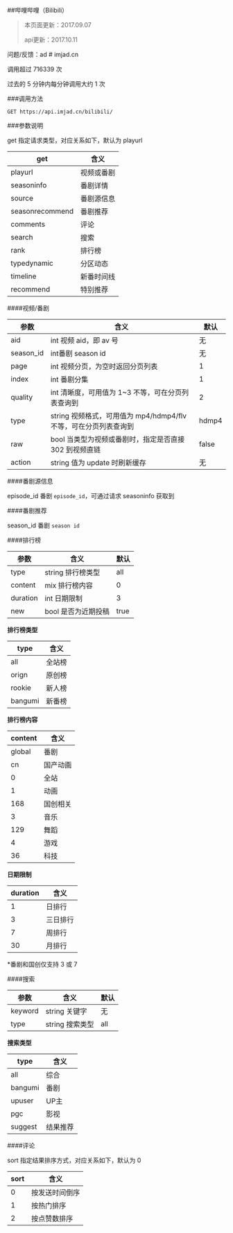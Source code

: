 ##哔哩哔哩（Bilibili）

> 本页面更新：2017.09.07
> 
> api更新：2017.10.11
 
问题/反馈：ad # imjad.cn

调用超过 716339 次

过去的 5 分钟内每分钟调用大约 1 次

###调用方法

	GET https://api.imjad.cn/bilibili/

###参数说明

get 指定请求类型，对应关系如下，默认为 playurl

get	|含义
---|---
playurl	|视频或番剧
seasoninfo	|番剧详情
source	|番剧源信息
seasonrecommend	|番剧推荐
comments	|评论
search	|搜索
rank	|排行榜
typedynamic	|分区动态
timeline	|新番时间线
recommend	|特别推荐


####视频/番剧

参数	|含义	|默认
----|-----|----
aid	|int 视频 aid，即 av 号	|无
season_id	|int番剧 season id	|无
page	|int 视频分页，为空时返回分页列表	|1
index	|int 番剧分集	|1
quality	|int 清晰度，可用值为 1~3 不等，可在分页列表查询到	|2
type	|string 视频格式，可用值为 mp4/hdmp4/flv 不等，可在分页列表查询到	|hdmp4
raw	|bool 当类型为视频或番剧时，指定是否直接 302 到视频直链	|false
action	|string 值为 update 时刷新缓存	|无


####番剧源信息

episode_id 番剧 ```episode_id```，可通过请求 seasoninfo 获取到

####番剧推荐

season_id 番剧 ```season id```


####排行榜

参数|	含义	|默认
---|---|----
type	|string 排行榜类型|	all
content	|mix 排行榜内容|	0
duration	|int 日期限制	|3
new	|bool 是否为近期投稿	|true


**排行榜类型**

type	|含义
---|---
all	|全站榜
orign	|原创榜
rookie	|新人榜
bangumi	|新番榜


**排行榜内容**

content|	含义
---|---
global	|番剧
cn	|国产动画
0	|全站
1	|动画
168	|国创相关
3	|音乐
129	|舞蹈
4	|游戏
36	|科技

**日期限制**

duration|	含义
---|---
1	|日排行
3	|三日排行
7	|周排行
30	|月排行

*番剧和国创仅支持 3 或 7

####搜索

参数	|含义|	默认
---|---|---
keyword	|string 关键字	|无
type	|string 搜索类型	|all


**搜索类型**

type	|含义
---|---
all|	综合
bangumi|	番剧
upuser	|UP主
pgc|	影视
suggest|	结果推荐

####评论

sort 指定结果排序方式，对应关系如下，默认为 0

sort	|含义
----|----
0	|按发送时间倒序
1	|按热门排序
2	|按点赞数排序